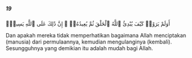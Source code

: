 ##### 19

<span class="ayah">أَوَلَمْ يَرَوْا۟ كَيْفَ يُبْدِئُ ٱللَّهُ ٱلْخَلْقَ ثُمَّ يُعِيدُهُۥٓ ۚ إِنَّ ذَٰلِكَ عَلَى ٱللَّهِ يَسِيرٌۭ</span>

<span class="ayah_translation">Dan apakah mereka tidak memperhatikan bagaimana Allah menciptakan (manusia) dari permulaannya, kemudian mengulanginya (kembali). Sesungguhnya yang demikian itu adalah mudah bagi Allah.</span>
